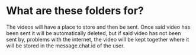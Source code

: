 # What are these folders for?
The videos will have a place to store and then be sent. Once said video has been sent it will be automatically deleted, but if said video has not been sent by, problems with the internet, the video will be kept together where it will be stored in the message.chat.id of the user.